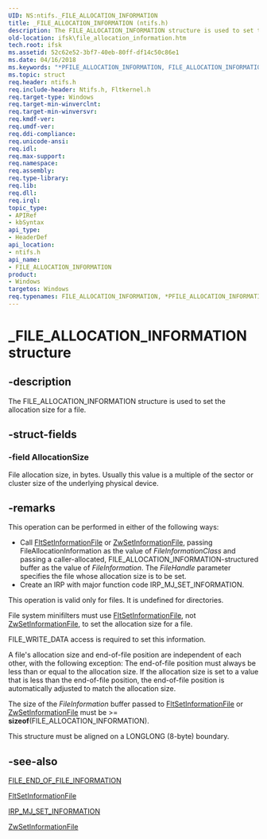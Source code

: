 ```yaml
---
UID: NS:ntifs._FILE_ALLOCATION_INFORMATION
title: _FILE_ALLOCATION_INFORMATION (ntifs.h)
description: The FILE_ALLOCATION_INFORMATION structure is used to set the allocation size for a file.
old-location: ifsk\file_allocation_information.htm
tech.root: ifsk
ms.assetid: 52c62e52-3bf7-40eb-80ff-df14c50c86e1
ms.date: 04/16/2018
ms.keywords: "*PFILE_ALLOCATION_INFORMATION, FILE_ALLOCATION_INFORMATION, FILE_ALLOCATION_INFORMATION structure [Installable File System Drivers], PFILE_ALLOCATION_INFORMATION, PFILE_ALLOCATION_INFORMATION structure pointer [Installable File System Drivers], _FILE_ALLOCATION_INFORMATION, fileinformationstructures_79d60e3b-f403-46d8-b600-62aeddcb88e0.xml, ifsk.file_allocation_information, ntifs/FILE_ALLOCATION_INFORMATION, ntifs/PFILE_ALLOCATION_INFORMATION"
ms.topic: struct
req.header: ntifs.h
req.include-header: Ntifs.h, Fltkernel.h
req.target-type: Windows
req.target-min-winverclnt: 
req.target-min-winversvr: 
req.kmdf-ver: 
req.umdf-ver: 
req.ddi-compliance: 
req.unicode-ansi: 
req.idl: 
req.max-support: 
req.namespace: 
req.assembly: 
req.type-library: 
req.lib: 
req.dll: 
req.irql: 
topic_type:
- APIRef
- kbSyntax
api_type:
- HeaderDef
api_location:
- ntifs.h
api_name:
- FILE_ALLOCATION_INFORMATION
product:
- Windows
targetos: Windows
req.typenames: FILE_ALLOCATION_INFORMATION, *PFILE_ALLOCATION_INFORMATION
---
```


# _FILE_ALLOCATION_INFORMATION structure


## -description


The FILE_ALLOCATION_INFORMATION structure is used to set the allocation size for a file. 


## -struct-fields




### -field AllocationSize

File allocation size, in bytes. Usually this value is a multiple of the sector or cluster size of the underlying physical device. 


## -remarks



This operation can be performed in either of the following ways: 

<ul>
<li>
Call <a href="https://msdn.microsoft.com/library/windows/hardware/ff544516">FltSetInformationFile</a> or <a href="https://msdn.microsoft.com/library/windows/hardware/ff567096">ZwSetInformationFile</a>, passing FileAllocationInformation as the value of <i>FileInformationClass</i> and passing a caller-allocated, FILE_ALLOCATION_INFORMATION-structured buffer as the value of <i>FileInformation</i>. The <i>FileHandle</i> parameter specifies the file whose allocation size is to be set. 

</li>
<li>
Create an IRP with major function code IRP_MJ_SET_INFORMATION. 

</li>
</ul>
This operation is valid only for files. It is undefined for directories. 

File system minifilters must use <a href="https://msdn.microsoft.com/library/windows/hardware/ff544516">FltSetInformationFile</a>, not <a href="https://msdn.microsoft.com/library/windows/hardware/ff567096">ZwSetInformationFile</a>, to set the allocation size for a file. 

FILE_WRITE_DATA access is required to set this information. 

A file's allocation size and end-of-file position are independent of each other, with the following exception: The end-of-file position must always be less than or equal to the allocation size. If the allocation size is set to a value that is less than the end-of-file position, the end-of-file position is automatically adjusted to match the allocation size. 

The size of the <i>FileInformation</i> buffer passed to <a href="https://msdn.microsoft.com/library/windows/hardware/ff544516">FltSetInformationFile</a> or <a href="https://msdn.microsoft.com/library/windows/hardware/ff567096">ZwSetInformationFile</a> must be &gt;= <b>sizeof</b>(FILE_ALLOCATION_INFORMATION). 

This structure must be aligned on a LONGLONG (8-byte) boundary. 




## -see-also




<a href="https://msdn.microsoft.com/library/windows/hardware/ff545780">FILE_END_OF_FILE_INFORMATION</a>



<a href="https://msdn.microsoft.com/library/windows/hardware/ff544516">FltSetInformationFile</a>



<a href="https://msdn.microsoft.com/library/windows/hardware/ff549366">IRP_MJ_SET_INFORMATION</a>



<a href="https://msdn.microsoft.com/library/windows/hardware/ff567096">ZwSetInformationFile</a>
 

 

